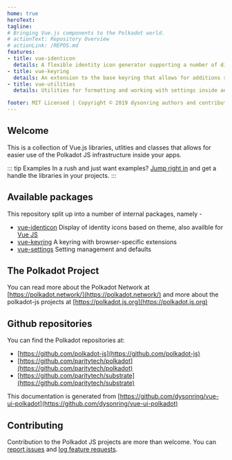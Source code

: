 ```yaml
---
home: true
heroText:
tagline:
# Bringing Vue.js components to the Polkadot world.
# actionText: Repository Overview
# actionLink: /REPOS.md
features:
- title: vue-identicon
  details: A flexible identity icon generator supporting a number of display styles based on theme.
- title: vue-keyring
  details: An extension to the base keyring that allows for additions such as browser storage.
- title: vue-utilities
  details: Utilities for formatting and working with settings inside any browser-based application.

footer: MIT Licensed | Copyright © 2019 dysonring authors and contributors
---
```


## Welcome

This is a collection of Vue.js libraries, utlities and classes that allows for easier use of the Polkadot JS infrastructure inside your apps.

::: tip Examples
In a rush and just want examples? [Jump right in](vue-identicon/README.md) and get a handle the libraries in your projects.
:::

## Available packages

This repository split up into a number of internal packages, namely -

- [vue-identicon](vue-identicon/README.md) Display of identity icons based on theme, also availble for [Vue JS](vue-identicon/README.md)
- [vue-keyring](vue-keyring/README.md) A keyring with browser-specific extensions
- [vue-settings](vue-settings/README.md) Setting management and defaults

## The Polkadot Project

You can read more about the Polkadot Network at [https://polkadot.network/](https://polkadot.network/) and more about the polkadot-js projects at [https://polkadot.js.org](https://polkadot.js.org)

## Github repositories

You can find the Polkadot repositories at:

- [https://github.com/polkadot-js](https://github.com/polkadot-js)
- [https://github.com/paritytech/polkadot](https://github.com/paritytech/polkadot)
- [https://github.com/paritytech/substrate](https://github.com/paritytech/substrate)

This documentation is generated from [https://github.com/dysonring/vue-ui-polkadot](https://github.com/dysonring/vue-ui-polkadot)

## Contributing

Contribution to the Polkadot JS projects are more than welcome. You can [report issues](https://github.com/dysonring/vue-ui-polkadot/issues/new) and [log feature requests](https://github.com/dysonring/vue-ui-polkadot/issues/new).
